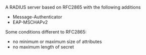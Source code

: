
A RADIUS server based on RFC2865 with the following additions
* Message-Authenticator
* EAP-MSCHAPv2

Some conditions different to RFC2865:
* no minimum or maximum size of attributes
* no maximum length of secret
